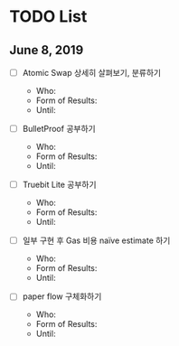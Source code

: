 # TODO List

## June 8, 2019

- [ ] Atomic Swap 상세히 살펴보기, 분류하기
  * Who:
  * Form of Results:
  * Until:

- [ ] BulletProof 공부하기
  * Who:
  * Form of Results:
  * Until:

- [ ] Truebit Lite 공부하기
  * Who:
  * Form of Results:
  * Until:

- [ ] 일부 구현 후 Gas 비용 naïve estimate 하기
  * Who:
  * Form of Results:
  * Until:

- [ ] paper flow 구체화하기
  * Who:
  * Form of Results:
  * Until:
